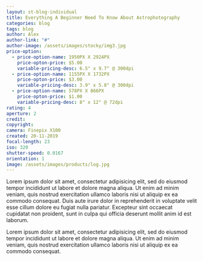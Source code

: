 ```yaml
---
layout: st-blog-individual
title: Everything A Beginner Need To Know About Astrophotography
categories: blog
tags: blog
author: Alex
author-link: "#"
author-image: /assets/images/stocky/img3.jpg
price-option:
  - price-option-name: 1950PX X 2924PX
    price-opton-price: $5.00
    variable-pricing-desc: 6.5" x 9.7" @ 300dpi
  - price-option-name: 1155PX X 1732PX
    price-opton-price: $3.00
    variable-pricing-desc: 3.9" x 5.8" @ 300dpi
  - price-option-name: 578PX X 866PX
    price-opton-price: $1.00
    variable-pricing-desc: 8" x 12" @ 72dpi
rating: 4
aperture: 2
credit:
copyright:
camera: Finepix X100
created: 20-11-2019
focal-length: 23
iso: 320
shutter-speed: 0.0167
orientation: 1
image: /assets/images/products/log.jpg
---
```


Lorem ipsum dolor sit amet, consectetur adipisicing elit, sed do eiusmod tempor incididunt ut labore et dolore magna aliqua. Ut enim ad minim veniam, quis nostrud exercitation ullamco laboris nisi ut aliquip ex ea commodo consequat. Duis aute irure dolor in reprehenderit in voluptate velit esse cillum dolore eu fugiat nulla pariatur. Excepteur sint occaecat cupidatat non proident, sunt in culpa qui officia deserunt mollit anim id est laborum.

Lorem ipsum dolor sit amet, consectetur adipisicing elit, sed do eiusmod tempor incididunt ut labore et dolore magna aliqua. Ut enim ad minim veniam, quis nostrud exercitation ullamco laboris nisi ut aliquip ex ea commodo consequat.
